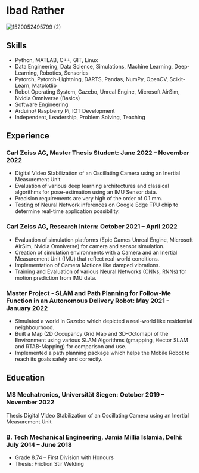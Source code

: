# Ibad Rather

![1520052495799 (2)](https://user-images.githubusercontent.com/35704690/176501031-d6224d2a-1411-4e2b-8a71-71ad86037b5c.png)

## **Skills**
- Python, MATLAB, C++, GIT, Linux
- Data Engineering, Data Science, Simulations, Machine Learning, Deep-Learning, Robotics, Sensorics
- Pytorch, Pytorch-Lightning, DARTS, Pandas, NumPy, OpenCV, Scikit-Learn, Matplotlib
- Robot Operating System, Gazebo, Unreal Engine, Microsoft AirSim, Nvidia Omniverse (Basics)
- Software Engineering
- Arduino/ Raspberry Pi, IOT Development
- Independent, Leadership, Problem Solving, Teaching

## **Experience**
### Carl Zeiss AG, Master Thesis Student: June 2022 – November 2022
- Digital Video Stabilization of an Oscillating Camera using an Inertial Measurement Unit
- Evaluation of various deep learning architectures and classical algorithms for pose-estimation using an IMU Sensor data.
- Precision requirements are very high of the order of 0.1 mm.
- Testing of Neural Network inferences on Google Edge TPU chip to determine real-time application possibility.

### Carl Zeiss AG, Research Intern: October 2021 – April 2022
- Evaluation of simulation platforms (Epic Games Unreal Engine, Microsoft AirSim, Nvidia Omniverse) for camera and sensor simulation.
- Creation of simulation environments with a Camera and an Inertial Measurement Unit (IMU) that reflect real-world conditions.
- Implementation of Camera Motions like damped vibrations.
- Training and Evaluation of various Neural Networks (CNNs, RNNs) for motion prediction from IMU data.

### Master Project - SLAM and Path Planning for Follow-Me Function in an Autonomous Delivery Robot: May 2021 - January 2022

- Simulated a world in Gazebo which depicted a real-world like residential neighbourhood.
- Built a Map (2D Occupancy Grid Map and 3D-Octomap) of the Environment using various SLAM Algorithms (gmapping, Hector SLAM and RTAB-Mapping) for comparison and use.
- Implemented a path planning package which helps the Mobile Robot to reach its goals safely and correctly.


## **Education**
### MS Mechatronics, Universität Siegen: October 2019 – November 2022
Thesis	Digital Video Stabilization of an Oscillating Camera using an Inertial Measurement Unit
### B. Tech Mechanical Engineering, Jamia Millia Islamia, Delhi: July 2014 – June 2018	
- Grade	8.74 – First Division with Honours
- Thesis:	Friction Stir Welding



